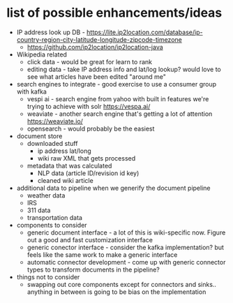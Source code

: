 # list of possible enhancements/ideas

* IP address look up DB - https://lite.ip2location.com/database/ip-country-region-city-latitude-longitude-zipcode-timezone
  * https://github.com/ip2location/ip2location-java
* Wikipedia related
  * click data - would be great for learn to rank 
  * editing data - take IP address info and lat/log lookup?  would love to see what articles have been edited "around me"
* search engines to integrate - good exercise to use a consumer group with kafka
  * vespi ai - search engine from yahoo with built in features we're trying to achieve with solr https://vespa.ai/
  * weaviate - another search engine that's getting a lot of attention https://weaviate.io/
  * opensearch - would probably be the easiest
* document store
  * downloaded stuff
    * ip address lat/long
    * wiki raw XML that gets processed
  * metadata that was calculated
    * NLP data (article ID/revision id key)
    * cleaned wiki article
* additional data to pipeline when we generify the document pipeline
    * weather data
    * IRS
    * 311 data
    * transportation data
* components to consider
    * generic document interface - a lot of this is wiki-specific now.  Figure out a good and fast customization interface
    * generic conector interface - consider the kafka implementation?  but feels like the same work to make a generic interface
    * automatic connector development - come up with generic connector types to transform documents in the pipeline?
* things not to consider
    * swapping out core components except for connectors and sinks.. anything in between is going to be bias on the implementation 
